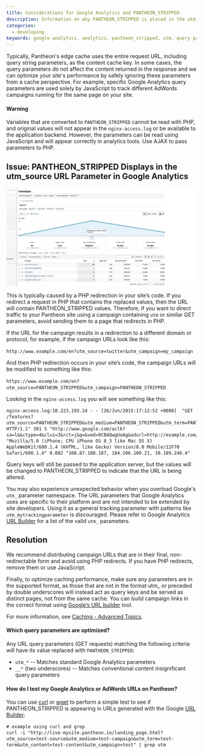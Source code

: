 ```yaml
---
title: Considerations for Google Analytics and PANTHEON_STRIPPED
description: Information on why PANTHEON_STRIPPED is placed in the utm_source URL parameter.
categories:
  - developing
keywords: google analytics, analytics, pantheon_stripped, utm, query parameters, cache
---
```

Typically, Pantheon's edge cache uses the entire request URL, including query string parameters, as the content cache key. In some cases, the query parameters do not affect the content returned in the response and we can optimize your site's performance by safely ignoring these parameters from a cache perspective. For example, specific Google Analytics query parameters are used solely by JavaScript to track different AdWords campaigns running for the same page on your site.

<div class="alert alert-danger" role="alert"><h4>Warning</h4>
Variables that are converted to <code>PANTHEON_STRIPPED</code> cannot be read with PHP, and original values will not appear in the <code>nginx-access.log</code> or be available to the application backend. However, the parameters can be read using JavaScript and will appear correctly in analytics tools. Use AJAX to pass parameters to PHP.</div>

## Issue: PANTHEON_STRIPPED Displays in the utm_source URL Parameter in Google Analytics

![pantheon_stripped](/source/assets/images/pantheon_stripped.png)

This is typically caused by a PHP redirection in your site’s code. If you redirect a request in PHP that contains the replaced values, then the URL will contain PANTHEON_STRIPPED values. Therefore, if you want to direct traffic to your Pantheon site using a campaign containing `utm` or similar GET parameters, avoid sending them to a page that redirects in PHP.

If the URL for the campaign results in a redirection to a different domain or protocol, for example, if the campaign URLs look like this:

`http://www.example.com/en?utm_source=twitter&utm_campaign=my_campaign`

And then PHP redirection occurs in your site’s code, the campaign URLs will be modified to something like this:

`https://www.example.com/en?utm_source=PANTHEON_STRIPPED&utm_campaign=PANTHEON_STRIPPED`

Looking in the `nginx-access.log` you will see something like this:

```
nginx-access.log:10.223.193.24 - - [26/Jun/2015:17:12:52 +0000]  "GET /features?utm_source=PANTHEON_STRIPPED&utm_medium=PANTHEON_STRIPPED&utm_term=PANTHEON_STRIPPED&utm_campaign=PANTHEON_STRIPPED&utm_content=PANTHEON_STRIPPED HTTP/1.1" 301 5 "http://www.google.com/aclk?sa=l&&ctype=4&clui=3&rct=j&q=&ved=0CB4QwgUoAg&adurl=http://example.com/features%3Futm_source%3Dgoogle_adwords%26utm_medium%3Dcpc%26utm_term%3Dmam%26utm_campaign%3Drlsa_mam%26utm_content%3Drlsa_mam_broad" "Mozilla/5.0 (iPhone; CPU iPhone OS 8_3 like Mac OS X) AppleWebKit/600.1.4 (KHTML, like Gecko) Version/8.0 Mobile/12F70 Safari/600.1.4" 0.002 "108.87.108.187, 184.106.100.21, 10.189.246.4"
```

Query keys will still be passed to the application server, but the values will be changed to PANTHEON_STRIPPED to indicate that the URL is being altered.

You may also experience unexpected behavior when you overload Google's `utm_` parameter namespace. The URL parameters that Google Analytics uses are specific to their platform and are not intended to be extended by site developers. Using it as a general tracking parameter with patterns like `utm_mytrackingparameter` is discouraged. Please refer to Google Analytics [URL Builder](https://support.google.com/analytics/answer/1033867) for a list of the valid `utm_` parameters.


## Resolution
We recommend distributing campaign URLs that are in their final, non-redirectable form and avoid using PHP redirects. If you have PHP redirects, remove them or use JavaScript.

Finally, to optimize caching performance, make sure any parameters are in the supported format, as those that are not in the format utm_ or preceded by double underscores will instead act as query keys and be served as distinct pages, not from the same cache. You can build campaign links in the correct format using [Google’s URL builder](https://support.google.com/analytics/answer/1033867) tool.

For more information, see [Caching - Advanced Topics](/docs/caching-advancedtopics).

#### Which query parameters are optimized?

Any URL query parameters (GET requests) matching the following criteria will have its value replaced with `PANTHEON_STRIPPED`:

- `utm_*` -- Matches standard Google Analytics parameters
- `__*` (two underscores) -- Matches conventional content insignificant query parameters

#### How do I test my Google Analytics or AdWords URLs on Pantheon?

You can use [curl](http://curl.haxx.se/) or [wget](https://www.gnu.org/software/wget/) to perform a simple test to see if PANTHEON_STRIPPED is appearing in URLs generated with the Google [URL Builder](https://support.google.com/analytics/answer/1033867):
```shell
# example using curl and grep
curl -i "http://live-mysite.pantheon.io/landing_page.html?utm_source=test-source&utm_medium=test-campaign&utm_term=test-term&utm_content=test-content&utm_campaign=test" | grep utm
```
